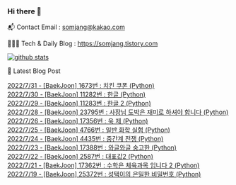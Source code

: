 ### Hi there 👋

📬  Contact Email : somjang@kakao.com

👨🏻‍💻  Tech & Daily Blog : https://somjang.tistory.com

[![github stats](https://github-readme-stats.vercel.app/api?username=SOMJANG&show_icons=true&hide_border=False)](https://somjang.tistory.com)

🤩 Latest Blog Post

[2022/7/31 - [BaekJoon] 1673번 : 치킨 쿠폰 (Python)](https://somjang.tistory.com/entry/BaekJoon-1673%EB%B2%88-%EC%B9%98%ED%82%A8-%EC%BF%A0%ED%8F%B0-Python) <br>
[2022/7/30 - [BaekJoon] 11282번 : 한글 (Python)](https://somjang.tistory.com/entry/BaekJoon-11282%EB%B2%88-%ED%95%9C%EA%B8%80-Python) <br>
[2022/7/29 - [BaekJoon] 11283번 : 한글 2 (Python)](https://somjang.tistory.com/entry/BaekJoon-11283%EB%B2%88-%ED%95%9C%EA%B8%80-2-Python) <br>
[2022/7/28 - [BaekJoon] 23795번 : 사장님 도박은 재미로 하셔야 합니다 (Python)](https://somjang.tistory.com/entry/BaekJoon-23795%EB%B2%88-%EC%82%AC%EC%9E%A5%EB%8B%98-%EB%8F%84%EB%B0%95%EC%9D%80-%EC%9E%AC%EB%AF%B8%EB%A1%9C-%ED%95%98%EC%85%94%EC%95%BC-%ED%95%A9%EB%8B%88%EB%8B%A4-Python) <br>
[2022/7/26 - [BaekJoon] 17356번 : 욱 제 (Python)](https://somjang.tistory.com/entry/Baekjoon-17356%EB%B2%88-%EC%9A%B1-%EC%A0%9C-Python) <br>
[2022/7/25 - [BaekJoon] 4766번 : 일반 화학 실험 (Python)](https://somjang.tistory.com/entry/BaekJoon-4766%EB%B2%88-%EC%9D%BC%EB%B0%98-%ED%99%94%ED%95%99-%EC%8B%A4%ED%97%98-Python) <br>
[2022/7/24 - [BaekJoon] 4435번 : 중간계 전쟁 (Python)](https://somjang.tistory.com/entry/BaekJoon-4435%EB%B2%88-%EC%A4%91%EA%B0%84%EA%B3%84-%EC%A0%84%EC%9F%81-Python) <br>
[2022/7/23 - [BaekJoon] 17388번 : 와글와글 숭고한 (Python)](https://somjang.tistory.com/entry/BaekJoon-17388%EB%B2%88-%EC%99%80%EA%B8%80%EC%99%80%EA%B8%80-%EC%88%AD%EA%B3%A0%ED%95%9C-Python) <br>
[2022/7/22 - [BaekJoon] 2587번 : 대표값2 (Python)](https://somjang.tistory.com/entry/BaekJoon-2587%EB%B2%88-%EB%8C%80%ED%91%9C%EA%B0%922-Python) <br>
[2022/7/21 - [BaekJoon] 17362번 : 수학은 체육과목 입니다 2 (Python)](https://somjang.tistory.com/entry/BaekJoon-17362%EB%B2%88-%EC%88%98%ED%95%99%EC%9D%80-%EC%B2%B4%EC%9C%A1%EA%B3%BC%EB%AA%A9-%EC%9E%85%EB%8B%88%EB%8B%A4-2-Python) <br>
[2022/7/19 - [BaekJoon] 25372번 : 성택이의 은밀한 비밀번호 (Python)](https://somjang.tistory.com/entry/BaekJoon-25372%EB%B2%88-%EC%84%B1%ED%83%9D%EC%9D%B4%EC%9D%98-%EC%9D%80%EB%B0%80%ED%95%9C-%EB%B9%84%EB%B0%80%EB%B2%88%ED%98%B8-Python) <br>
